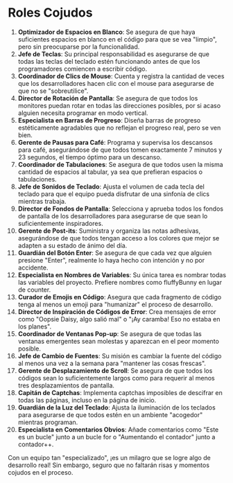 # Roles Cojudos

1. **Optimizador de Espacios en Blanco**: Se asegura de que haya suficientes espacios en blanco en el código para que se vea "limpio", pero sin preocuparse por la funcionalidad.
1. **Jefe de Teclas**: Su principal responsabilidad es asegurarse de que todas las teclas del teclado estén funcionando antes de que los programadores comiencen a escribir código.
1. **Coordinador de Clics de Mouse**: Cuenta y registra la cantidad de veces que los desarrolladores hacen clic con el mouse para asegurarse de que no se "sobreutilice".
1. **Director de Rotación de Pantalla**: Se asegura de que todos los monitores puedan rotar en todas las direcciones posibles, por si acaso alguien necesita programar en modo vertical.
1. **Especialista en Barras de Progreso**: Diseña barras de progreso estéticamente agradables que no reflejan el progreso real, pero se ven bien.
1. **Gerente de Pausas para Café**: Programa y supervisa los descansos para café, asegurándose de que todos tomen exactamente 7 minutos y 23 segundos, el tiempo óptimo para un descanso.
1. **Coordinador de Tabulaciones**: Se asegura de que todos usen la misma cantidad de espacios al tabular, ya sea que prefieran espacios o tabulaciones.
1. **Jefe de Sonidos de Teclado**: Ajusta el volumen de cada tecla del teclado para que el equipo pueda disfrutar de una sinfonía de clics mientras trabaja.
1. **Director de Fondos de Pantalla**: Selecciona y aprueba todos los fondos de pantalla de los desarrolladores para asegurarse de que sean lo suficientemente inspiradores.
1. **Gerente de Post-its**: Suministra y organiza las notas adhesivas, asegurándose de que todos tengan acceso a los colores que mejor se adapten a su estado de ánimo del día.
1. **Guardián del Botón Enter**: Se asegura de que cada vez que alguien presione "Enter", realmente lo haya hecho con intención y no por accidente.
1. **Especialista en Nombres de Variables**: Su única tarea es nombrar todas las variables del proyecto. Prefiere nombres como fluffyBunny en lugar de counter.
1. **Curador de Emojis en Código**: Asegura que cada fragmento de código tenga al menos un emoji para "humanizar" el proceso de desarrollo.
1. **Director de Inspiración de Códigos de Error**: Crea mensajes de error como "Oopsie Daisy, algo salió mal" o "¡Ay caramba! Eso no estaba en los planes".
1. **Coordinador de Ventanas Pop-up**: Se asegura de que todas las ventanas emergentes sean molestas y aparezcan en el peor momento posible.
1. **Jefe de Cambio de Fuentes**: Su misión es cambiar la fuente del código al menos una vez a la semana para "mantener las cosas frescas".
1. **Gerente de Desplazamiento de Scroll**: Se asegura de que todos los códigos sean lo suficientemente largos como para requerir al menos tres desplazamientos de pantalla.
1. **Capitán de Captchas**: Implementa captchas imposibles de descifrar en todas las páginas, incluso en la página de inicio.
1. **Guardián de la Luz del Teclado**: Ajusta la iluminación de los teclados para asegurarse de que todos estén en un ambiente "acogedor" mientras programan.
1. **Especialista en Comentarios Obvios**: Añade comentarios como "Este es un bucle" junto a un bucle for o "Aumentando el contador" junto a contador++.

Con un equipo tan "especializado", ¡es un milagro que se logre algo de desarrollo real! Sin embargo, seguro que no faltarán risas y momentos cojudos en el proceso.